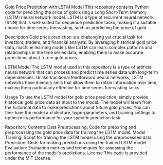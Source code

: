 Gold Price Prediction with LSTM Model
This repository contains Python code for predicting the price of gold using a Long Short-Term Memory (LSTM) neural network model. LSTM is a type of recurrent neural network (RNN) that is well-suited for sequence prediction tasks, making it a suitable choice for time series forecasting, such as predicting the price of gold.

Description
Gold price prediction is a challenging yet crucial task for investors, traders, and financial analysts. By leveraging historical gold price data, machine learning models like LSTM can learn complex patterns and relationships in the time series data, enabling them to make accurate predictions about future gold prices.

LSTM Model
The LSTM model used in this repository is a type of artificial neural network that can process and predict time series data with long-term dependencies. Unlike traditional feedforward neural networks, LSTM networks have memory cells that allow them to retain information over time, making them particularly effective for time series forecasting tasks.

Usage
To use the LSTM model for gold price prediction, simply provide historical gold price data as input to the model. The model will learn from the historical data to make predictions about future gold prices. You can fine-tune the model architecture, hyperparameters, and training settings to optimize its performance for your specific prediction task.

Repository Contents
Data Preprocessing: Code for preparing and preprocessing the gold price data for training the LSTM model.
Model Training: Script for training the LSTM model using the preprocessed data.
Prediction: Code for making predictions using the trained LSTM model.
Evaluation: Evaluation metrics and techniques for assessing the performance of the model's predictions.
License
This code is provided under the MIT License.
